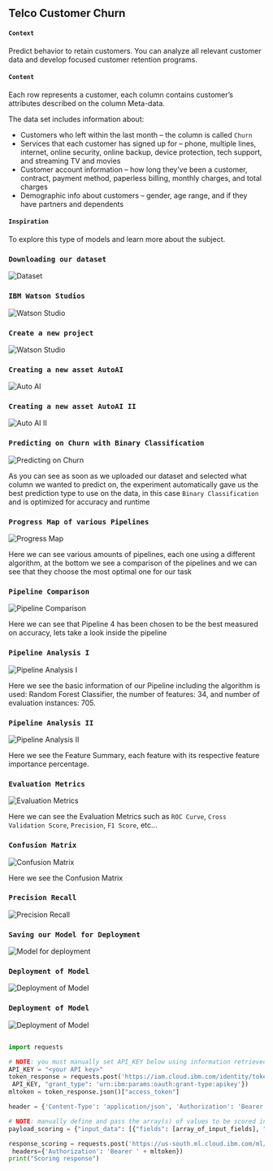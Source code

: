 ## Telco Customer Churn

#### `Context`

Predict behavior to retain customers. You can analyze all relevant customer data and develop focused customer retention programs. 

#### `Content`

Each row represents a customer, each column contains customer’s attributes described on the column Meta-data.

The data set includes information about:

- Customers who left within the last month – the column is called `Churn`
- Services that each customer has signed up for – phone, multiple lines, internet, online security, online backup, device protection, tech support, and streaming TV and movies
- Customer account information – how long they’ve been a customer, contract, payment method, paperless billing, monthly charges, and total charges
- Demographic info about customers – gender, age range, and if they have partners and dependents

#### `Inspiration`

To explore this type of models and learn more about the subject.


### `Downloading our dataset`

![Dataset](env/ReadMePhotos/DatasetDownload.png)

### `IBM Watson Studios`

![Watson Studio](env/ReadMePhotos/IBMWatsonStudiosCreateProject.png)


### `Create a new project`
![Watson Studio](env/ReadMePhotos/NewProject.png)

### `Creating a new asset AutoAI`
![Auto AI](env/ReadMePhotos/NewAssetAutoAI.png)


### `Creating a new asset AutoAI II`
![Auto AI II](env/ReadMePhotos/CreatingOurAutoAIAsset.png)


### `Predicting on Churn with Binary Classification`
![Predicting on Churn](env/ReadMePhotos/BinaryClasssification.png)

As you can see as soon as we uploaded our dataset and selected what column 
we wanted to predict on, the experiment automatically gave us the best
prediction type to use on the data, in this case `Binary Classification`
and is optimized for accuracy and runtime

### `Progress Map of various Pipelines`
![Progress Map](env/ReadMePhotos/ProgressMap.png)

Here we can see various amounts of pipelines, each one using a different algorithm,
at the bottom we see a comparison of the pipelines and we can see that they choose the most optimal one for our task

### `Pipeline Comparison`
![Pipeline Comparison](env/ReadMePhotos/Pipelines.png)

Here we can see that Pipeline 4 has been chosen to be the best measured on accuracy,
lets take a look inside the pipeline

### `Pipeline Analysis I`
![Pipeline Analysis I](env/ReadMePhotos/PipelineAnalysis1.png)

Here we see the basic information of our Pipeline including
the algorithm is used: Random Forest Classifier, the number
of features: 34, and number of evaluation instances: 705.


### `Pipeline Analysis II`
![Pipeline Analysis II](env/ReadMePhotos/PipelineAnalysis2.png)

Here we see the Feature Summary, each feature with its respective feature importance percentage.

### `Evaluation Metrics`
![Evaluation Metrics](env/ReadMePhotos/EvaluationMetrics.png)

Here we can see the Evaluation Metrics such as `ROC Curve`, 
`Cross Validation Score`, `Precision`, `F1 Score`, etc...

### `Confusion Matrix`
![Confusion Matrix](env/ReadMePhotos/ConfussionMatrix.png)

Here we see the Confusion Matrix

### `Precision Recall`
![Precision Recall](env/ReadMePhotos/PrecisionRecall.png)


### `Saving our Model for Deployment`
![Model for deployment](env/ReadMePhotos/SaveModel.png)


### `Deployment of Model`
![Deployment of Model](env/ReadMePhotos/Deployment.png)

### `Deployment of Model`
![Deployment of Model](env/ReadMePhotos/ChurnAPIDeployment.png)

```python

import requests

# NOTE: you must manually set API_KEY below using information retrieved from your IBM Cloud account.
API_KEY = "<your API key>"
token_response = requests.post('https://iam.cloud.ibm.com/identity/token', data={"apikey":
 API_KEY, "grant_type": 'urn:ibm:params:oauth:grant-type:apikey'})
mltoken = token_response.json()["access_token"]

header = {'Content-Type': 'application/json', 'Authorization': 'Bearer ' + mltoken}
```
```python
# NOTE: manually define and pass the array(s) of values to be scored in the next line
payload_scoring = {"input_data": [{"fields": [array_of_input_fields], "values": [array_of_values_to_be_scored, another_array_of_values_to_be_scored]}]}

response_scoring = requests.post('https://us-south.ml.cloud.ibm.com/ml/v4/deployments/41ccb00d-42ea-4b4a-ab21-5721eaeb9eb3/predictions?version=2023-02-28', json=payload_scoring,
 headers={'Authorization': 'Bearer ' + mltoken})
print("Scoring response")

```











